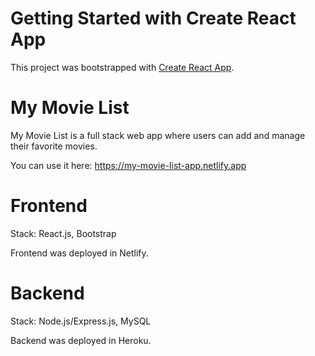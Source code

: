 # Getting Started with Create React App

This project was bootstrapped with [Create React App](https://github.com/facebook/create-react-app).

# My Movie List
My Movie List is a full stack web app where users can add and manage their favorite movies.

You can use it here: https://my-movie-list-app.netlify.app

# Frontend  
Stack: React.js, Bootstrap

Frontend was deployed in Netlify.

# Backend 
Stack: Node.js/Express.js, MySQL

Backend was deployed in Heroku.
